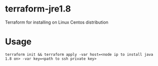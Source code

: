 # terraform-jre1.8
Terraform for installing on Linux Centos distribution


# Usage
```
terraform init && terraform apply -var host=<node ip to install java 1.8 on> -var key=<path to ssh private key>
```
